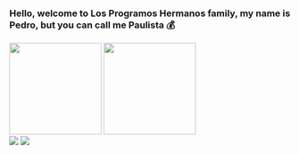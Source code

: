 ### Hello, welcome to Los Programos Hermanos family, my name is Pedro, but you can call me Paulista 💰

<div style="display: inline_block">
   <img height="165em" src="https://github-readme-stats.vercel.app/api?username=paulistaLH&count_private=true&show_icons=true&theme=radical&include_all_commits=true">
   <img height="165em" src="https://github-readme-stats.vercel.app/api/top-langs/?username=paulistaLH&layout=compact&theme=radical">
</div>

<div> 
  <a href="https://www.instagram.com/pedro_justi19/" target="_blank"><img src="https://img.shields.io/badge/-Instagram-%23E4405F?style=for-the-badge&logo=instagram&logoColor=white" target="_blank"></a>
  <a href = "mailto:pedrinhojusti@gmail.com"><img src="https://img.shields.io/badge/-Gmail-%23333?style=for-the-badge&logo=gmail&logoColor=white" target="_blank"></a>

</div>

 <!-- ![snake gif](https://github.com/paulistaLH/paulistaLH/blob/output/github-contribution-grid-snake.svg) --> 
